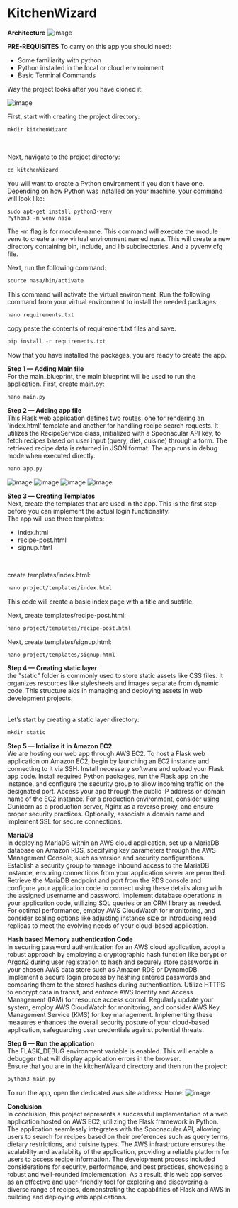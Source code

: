 # KitchenWizard

<B>Architecture</B>
![image](https://github.com/ndmparvez/KitchenWizard/assets/71454390/0f6e231c-3364-4455-943b-0eb820780716)

<B>PRE-REQUISITES</B>
To carry on this app you should need:
- Some familiarity with python
- Python installed in the local or cloud enviroinment
- Basic Terminal Commands

Way the project looks after you have cloned it:

![image](https://github.com/ndmparvez/KitchenWizard/assets/71454390/06ec02c6-e28d-4ef5-9b15-be1ee9a5a1a8)

First, start with creating the project directory: 
<br />
```diff
mkdir kitchenWizard  
```
<br />

Next, navigate to the project directory:
<BR />
```diff
cd kitchenWizard  
```

You will want to create a Python environment if you don’t have one. 
Depending on how Python was installed on your machine, your command will look like: 
<BR />
```diff
sudo apt-get install python3-venv 
Python3 -m venv nasa 
```
 	
The -m flag is for module-name. This command will execute the module venv to create a new virtual environment named nasa. This will create a new directory containing bin, include, and lib subdirectories. And a pyvenv.cfg file. 
 
Next, run the following command:
<BR />
```diff
source nasa/bin/activate 
```
This command will activate the virtual environment. 
Run the following command from your virtual environment to install the needed packages:
<BR />
```diff
nano requirements.txt  
```
	 
copy paste the contents of requirement.txt files and save. 
<BR />
```diff
pip install -r requirements.txt 
```
 
Now that you have installed the packages, you are ready to create the app. 

<b>Step 1 — Adding Main file</b>
<br />
For the main_blueprint, the main blueprint will be used to run the application. First, create main.py:  
```diff
nano main.py 
```

<b>Step 2 — Adding app file</b>
<br />
This Flask web application defines two routes: one for rendering an 'index.html' template and another for handling recipe search requests. It utilizes the RecipeService class, initialized with a Spoonacular API key, to fetch recipes based on user input (query, diet, cuisine) through a form. The retrieved recipe data is returned in JSON format. The app runs in debug mode when executed directly.  
```diff
nano app.py 
```
![image](https://github.com/ndmparvez/KitchenWizard/assets/71454390/fe40e0f5-264a-47b4-a836-0dc7c42121b0)
![image](https://github.com/ndmparvez/KitchenWizard/assets/71454390/ba9ca844-9c5d-4bf0-b4bb-3589c494ebc3)
![image](https://github.com/ndmparvez/KitchenWizard/assets/71454390/dee4ce1d-74ff-4ad0-b2ed-9137a0cdfaf4)
![image](https://github.com/ndmparvez/KitchenWizard/assets/71454390/9f40ebae-092e-4829-8a5a-a196e5ae03ea)


<b>Step 3 — Creating Templates </b>
<br />
Next, create the templates that are used in the app. This is the first step before you can implement the actual login functionality. 
<br />
The app will use three templates: 
 - index.html 
 - recipe-post.html
 - signup.html
 <br />
 

create templates/index.html: 
```diff
nano project/templates/index.html 
```   
This code will create a basic index page with a title and subtitle. 

Next, create templates/recipe-post.html: 
```diff
nano project/templates/recipe-post.html  
```

Next, create templates/signup.html: 
```diff
nano project/templates/signup.html  
```

 	 

<b>Step 4 — Creating static layer </b>
<br />
 the "static" folder is commonly used to store static assets like CSS files. It organizes resources like stylesheets and images separate from dynamic code. This structure aids in managing and deploying assets in web development projects.
<br />

<BR />
Let’s start by creating a static layer directory:
<BR />

```diff
mkdir static
```

<b>Step 5 — Intialize it in Amazon EC2 </b>
<br />
We are hosting our web app through AWS EC2.
To host a Flask web application on Amazon EC2, begin by launching an EC2 instance and connecting to it via SSH. Install necessary software and upload your Flask app code. Install required Python packages, run the Flask app on the instance, and configure the security group to allow incoming traffic on the designated port. Access your app through the public IP address or domain name of the EC2 instance. For a production environment, consider using Gunicorn as a production server, Nginx as a reverse proxy, and ensure proper security practices. Optionally, associate a domain name and implement SSL for secure connections.
<br /> 

<b>MariaDB </b>
<br />
In deploying MariaDB within an AWS cloud application, set up a MariaDB database on Amazon RDS, specifying key parameters through the AWS Management Console, such as version and security configurations. Establish a security group to manage inbound access to the MariaDB instance, ensuring connections from your application server are permitted. Retrieve the MariaDB endpoint and port from the RDS console and configure your application code to connect using these details along with the assigned username and password. Implement database operations in your application code, utilizing SQL queries or an ORM library as needed. For optimal performance, employ AWS CloudWatch for monitoring, and consider scaling options like adjusting instance size or introducing read replicas to meet the evolving needs of your cloud-based application.
<br /> 


<b>Hash based Memory authentication Code </b>
<br />
In securing password authentication for an AWS cloud application, adopt a robust approach by employing a cryptographic hash function like bcrypt or Argon2 during user registration to hash and securely store passwords in your chosen AWS data store such as Amazon RDS or DynamoDB. Implement a secure login process by hashing entered passwords and comparing them to the stored hashes during authentication. Utilize HTTPS to encrypt data in transit, and enforce AWS Identity and Access Management (IAM) for resource access control. Regularly update your system, employ AWS CloudWatch for monitoring, and consider AWS Key Management Service (KMS) for key management. Implementing these measures enhances the overall security posture of your cloud-based application, safeguarding user credentials against potential threats.
<br /> 


 

<b>Step 6 — Run the application </b>
<br />
The FLASK_DEBUG environment variable is enabled. This will enable a debugger that will display application errors in the browser. 
<br /> 
Ensure that you are in the kitchenWizard directory and then run the project: 
```diff
python3 main.py   
```
 
 To run the app, open the dedicated aws site address: Home: 
 ![image](https://github.com/ndmparvez/KitchenWizard/assets/71454390/2601cf8a-1714-4d94-aee4-6136b9f08e27)

 	  
<b>Conclusion </b>
<br />
In conclusion, this project represents a successful implementation of a web application hosted on AWS EC2, utilizing the Flask framework in Python. The application seamlessly integrates with the Spoonacular API, allowing users to search for recipes based on their preferences such as query terms, dietary restrictions, and cuisine types. The AWS infrastructure ensures the scalability and availability of the application, providing a reliable platform for users to access recipe information. The development process included considerations for security, performance, and best practices, showcasing a robust and well-rounded implementation. As a result, this web app serves as an effective and user-friendly tool for exploring and discovering a diverse range of recipes, demonstrating the capabilities of Flask and AWS in building and deploying web applications.

